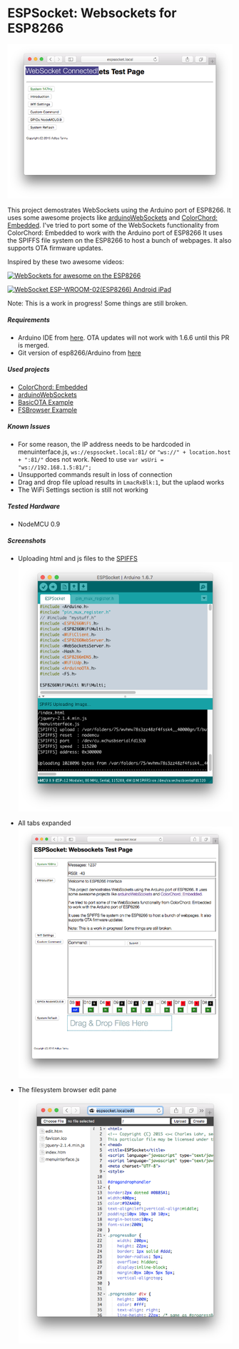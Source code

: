 ESPSocket: Websockets for ESP8266
===========================================

![Connected!](/Connected.png)

This project demostrates WebSockets using the Arduino port of ESP8266. It uses some awesome projects like [arduinoWebSockets](https://github.com/Links2004/arduinoWebSockets) and [ColorChord: Embedded](https://github.com/cnlohr/colorchord). I've tried to port some of the WebSockets functionality from ColorChord: Embedded to work with the Arduino port of ESP8266
It uses the SPIFFS file system on the ESP8266 to host a bunch of webpages. It also supports OTA firmware updates.

Inspired by these two awesome videos:

[![WebSockets for awesome on the ESP8266](http://img.youtube.com/vi/8ISbmQTbjDI/0.jpg)](http://www.youtube.com/watch?v=8ISbmQTbjDI)

[![WebSocket ESP-WROOM-02(ESP8266) Android iPad](http://img.youtube.com/vi/q3SqUsdBtDY/0.jpg)](http://www.youtube.com/watch?v=q3SqUsdBtDY)


Note: This is a work in progress! Some things are still broken.

##### Requirements #####
 - Arduino IDE from [here](https://github.com/arduino/Arduino/pull/4107). OTA updates will not work with 1.6.6 until this PR is merged. 
 - Git version of esp8266/Arduino from [here](https://github.com/esp8266/Arduino)
  
##### Used projects #####
 - [ColorChord: Embedded](https://github.com/cnlohr/colorchord)
 - [arduinoWebSockets](https://github.com/Links2004/arduinoWebSockets)
 - [BasicOTA Example](https://github.com/esp8266/Arduino/tree/master/libraries/ArduinoOTA/examples/BasicOTA)
 - [FSBrowser Example](https://github.com/esp8266/Arduino/tree/master/libraries/ESP8266WebServer/examples/FSBrowser)

##### Known Issues #####
 - For some reason, the IP address needs to be hardcoded in menuinterface.js, `ws://espsocket.local:81/` or `"ws://" + location.host + ":81/"` does not work. Need to use `var wsUri = "ws://192.168.1.5:81/";`
 - Unsupported commands result in loss of connection
 - Drag and drop file upload results in `LmacRxBlk:1`, but the uplaod works
 - The WiFi Settings section is still not working

##### Tested Hardware #####
 - NodeMCU 0.9

##### Screenshots #####

 - Uploading html and js files to the [SPIFFS](https://github.com/esp8266/Arduino/blob/master/doc/filesystem.md)
![SPIFFSupload](/SPIFFSupload.png)

 - All tabs expanded
![All Features](/all.png)

 - The filesystem browser edit pane
![EDIT pange](/EditPane.png)